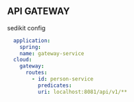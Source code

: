 
## API GATEWAY

sedikit config 
```yaml
  application:
    spring:
    name: gateway-service
  cloud:
    gateway:
      routes:
        - id: person-service
          predicates:
          uri: localhost:8081/api/v1/**
```
